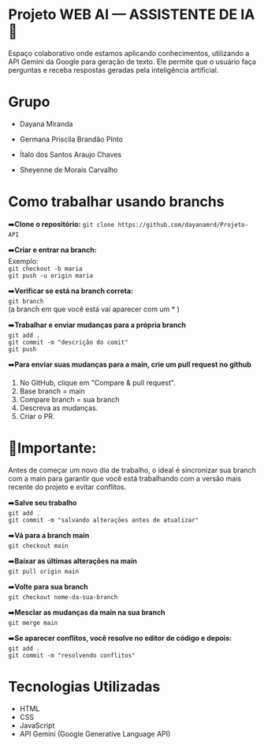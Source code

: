 # Projeto WEB AI — ASSISTENTE DE IA 🤖

Espaço colaborativo onde estamos aplicando conhecimentos, utilizando a API Gemini da Google para geração de texto. Ele permite que o usuário faça perguntas e receba respostas geradas pela inteligência artificial.

# Grupo

- Dayana Miranda

- Germana Priscila Brandão Pinto

- Ítalo dos Santos Araujo Chaves

- Sheyenne de Morais Carvalho

# Como trabalhar usando branchs

➡️**Clone o repositório:**
`git clone https://github.com/dayanamrd/Projeto-API`

➡️**Criar e entrar na branch:**   
Exemplo:   
`git checkout -b maria`  
`git push -u origin maria`  

➡️**Verificar se está na branch correta:**  
`git branch`  
(a branch em que você está vai aparecer com um * )   

➡️**Trabalhar e enviar mudanças para a própria branch**  
`git add .`  
`git commit -m "descrição do comit"`  
`git push`  

➡️**Para enviar suas mudanças para a main, crie um pull request no github**  
1. No GitHub, clique em "Compare & pull request".
2. Base branch = main
3. Compare branch = sua branch
4. Descreva as mudanças.
5. Criar o PR.

# 🛑Importante: 
Antes de começar um novo dia de trabalho, o ideal é sincronizar sua branch com a main para garantir que você está trabalhando com a versão mais recente do projeto e evitar conflitos.

➡️**Salve seu trabalho**  
`git add .`  
`git commit -m "salvando alterações antes de atualizar"`  

➡️**Vá para a branch main**  
`git checkout main`    

➡️**Baixar as últimas alterações na main**  
`git pull origin main`  

➡️**Volte para sua branch**  
`git checkout nome-da-sua-branch`  

➡️**Mesclar as mudanças da main na sua branch**  
`git merge main`  

➡️**Se aparecer conflitos, você resolve no editor de código e depois:**  
`git add .`  
`git commit -m "resolvendo conflitos"`  


# Tecnologias Utilizadas

- HTML
- CSS
- JavaScript
- API Gemini (Google Generative Language API) 
